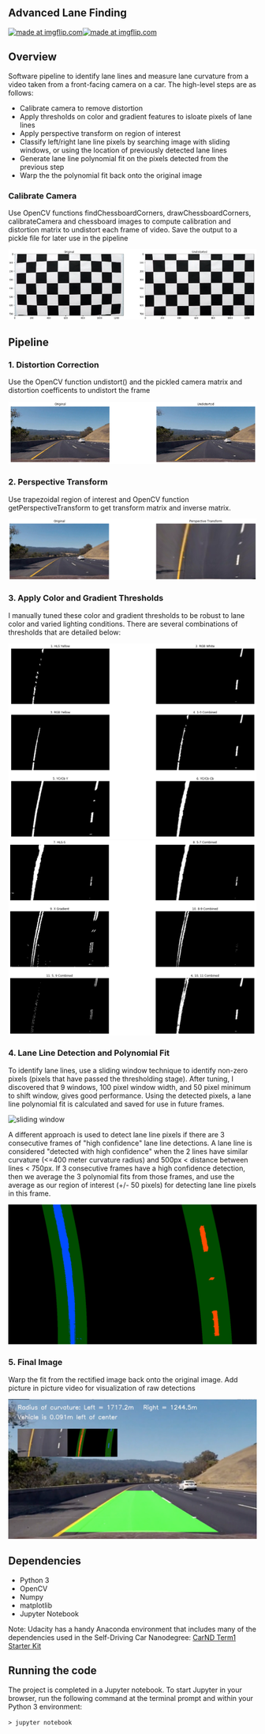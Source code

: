 ## Advanced Lane Finding

<a href="https://imgflip.com/gif/20xnzf"><img src="https://i.imgflip.com/20xnzf.gif" title="made at imgflip.com"/></a><a href="https://imgflip.com/gif/20xo7l"><img src="https://i.imgflip.com/20xo7l.gif" title="made at imgflip.com"/></a>

## Overview

Software pipeline to identify lane lines and measure lane curvature from a video taken from a front-facing camera on a car. The high-level steps are as follows:
* Calibrate camera to remove distortion
* Apply thresholds on color and gradient features to isloate pixels of lane lines
* Apply perspective transform on region of interest 
* Classify left/right lane line pixels by searching image with sliding windows, or using the location of previously detected lane lines
* Generate lane line polynomial fit on the pixels detected from the previous step
* Warp the the polynomial fit back onto the original image 


### Calibrate Camera
Use OpenCV functions findChessboardCorners, drawChessboardCorners, calibrateCamera and chessboard images to compute calibration and distortion matrix to undistort each frame of video. Save the output to a pickle file for later use in the pipeline

![chessboard](processed_images/chessboard.png) 

## Pipeline

### 1. Distortion Correction
Use the OpenCV function undistort() and the pickled camera matrix and distortion coefficents to undistort the frame

![distortion](processed_images/undistorted.png)

### 2. Perspective Transform

Use trapezoidal region of interest and OpenCV function getPerspectiveTransform to get transform matrix and inverse matrix.

![perspective transform](processed_images/transform.png)

### 3. Apply Color and Gradient Thresholds

I manually tuned these color and gradient thresholds to be robust to lane color and varied lighting conditions. There are several combinations of thresholds that are detailed below:

![combined](processed_images/threshold1.png) ![combined](processed_images/threshold2.png)

### 4. Lane Line Detection and Polynomial Fit
To identify lane lines, use a sliding window technique to identify non-zero pixels (pixels that have passed the thresholding stage). After tuning, I discovered that 9 windows, 100 pixel window width, and 50 pixel minimum to shift window, gives good performance. Using the detected pixels, a lane line polynomial fit is calculated and saved for use in future frames.

![sliding window](processed_images/sliding_window.png)

A different approach is used to detect lane line pixels if there are 3 consecutive frames of "high confidence" lane line detections. A lane line is considered "detected with high confidence" when the 2 lines have similar curvature (<=400 meter curvature radius) and 500px < distance between lines < 750px. If 3 consecutive frames have a high confidence detection, then we average the 3 polynomial fits from those frames, and use the average as our region of interest (+/- 50 pixels) for detecting lane line pixels in this frame. 

![roi pixel detection](processed_images/roi_detection.png)

### 5. Final Image
Warp the fit from the rectified image back onto the original image. Add picture in picture video for visualization of raw detections

![final](processed_images/final.png)

## Dependencies

* Python 3
* OpenCV
* Numpy
* matplotlib
* Jupyter Notebook

Note: Udacity has a handy Anaconda environment that includes many of the dependencies used in the Self-Driving Car Nanodegree: [CarND Term1 Starter Kit](https://github.com/udacity/CarND-Term1-Starter-Kit/blob/master/README.md)

## Running the code 
The project is completed in a Jupyter notebook. 
To start Jupyter in your browser, run the following command at the terminal prompt and within your Python 3 environment:

`> jupyter notebook`
